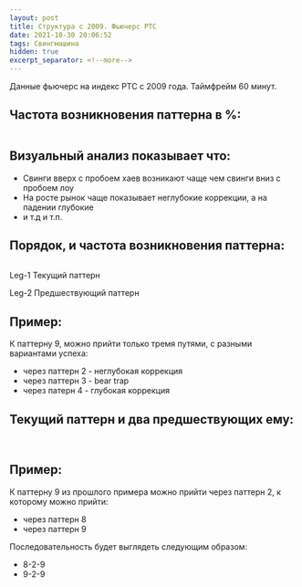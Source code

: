 ```yaml
---
layout: post
title: Структура c 2009. Фьючерс РТС
date: 2021-10-30 20:06:52
tags: Свингмашина
hidden: true
excerpt_separator: <!--more-->
---
```


Данные фьючерс на индекс РТС с 2009 года. Таймфрейм 60 минут.

## Частота возникновения паттерна в %:

<img src="https://ragve.ru/images/0_9_freq.png" alt="">

## Визуальный анализ показывает что:

* Свинги вверх с пробоем хаев возникают чаще чем свинги вниз с пробоем лоу
* На росте рынок чаще показывает неглубокие коррекции, а на падении глубокие
* и т.д и т.п.



## Порядок, и частота возникновения паттерна:

<img src="https://ragve.ru/images/2_leg_patterns.png" alt="">

Leg-1 Текущий паттерн

Leg-2 Предшествующий паттерн

## Пример:

К паттерну 9, можно прийти только тремя путями, с разными вариантами успеха:

* через паттерн 2 - неглубокая коррекция
* через паттерн 3 - bear trap
* через патерн 4 - глубокая коррекция
 
## Текущий паттерн и два предшествующих ему:

<img src="https://ragve.ru/images/3_leg_patterns.png" alt="">
<img src="https://ragve.ru/images/3_leg_patterns_2.png" alt="">

## Пример:

К паттерну 9 из прошлого примера можно прийти через паттерн 2, к которому можно прийти:
* через паттерн 8
* через паттерн 9

Последовательность будет выглядеть следующим образом:

* 8-2-9
* 9-2-9

<!--more-->
